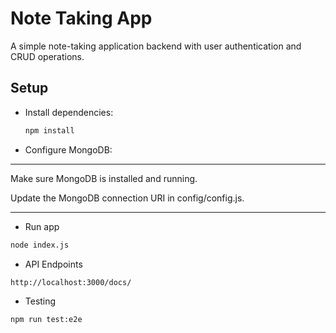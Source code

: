 # Note Taking App

A simple note-taking application backend with user authentication and CRUD operations.

## Setup

- Install dependencies:

   ```bash
   npm install
   ```

- Configure MongoDB:

---
Make sure MongoDB is installed and running.

Update the MongoDB connection URI in config/config.js.

---

- Run app

```bash
node index.js
```

- API Endpoints

```bash
http://localhost:3000/docs/
```

- Testing

```bash
npm run test:e2e
```